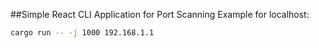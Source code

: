 ##Simple React CLI Application for Port Scanning
Example for localhost:
```sh
cargo run -- -j 1000 192.168.1.1
```
